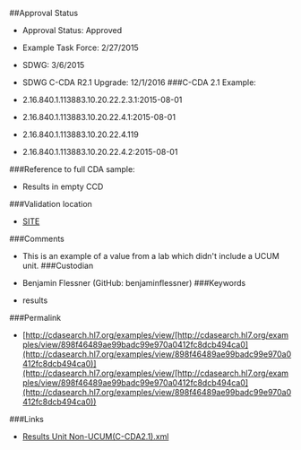 ##Approval Status 

* Approval Status: Approved
* Example Task Force: 2/27/2015
* SDWG: 3/6/2015

* SDWG C-CDA R2.1 Upgrade: 12/1/2016 
###C-CDA 2.1 Example: 

* 2.16.840.1.113883.10.20.22.2.3.1:2015-08-01
* 2.16.840.1.113883.10.20.22.4.1:2015-08-01
* 2.16.840.1.113883.10.20.22.4.119
* 2.16.840.1.113883.10.20.22.4.2:2015-08-01

###Reference to full CDA sample:
* Results in empty CCD


###Validation location

* [SITE](https://sitenv.org/c-cda-validator)


###Comments

* This is an example of a value from a lab which didn't include a UCUM unit. 
###Custodian

* Benjamin Flessner (GitHub: benjaminflessner)
###Keywords

* results

###Permalink 

* [http://cdasearch.hl7.org/examples/view/[http://cdasearch.hl7.org/examples/view/898f46489ae99badc99e970a0412fc8dcb494ca0](http://cdasearch.hl7.org/examples/view/898f46489ae99badc99e970a0412fc8dcb494ca0)](http://cdasearch.hl7.org/examples/view/[http://cdasearch.hl7.org/examples/view/898f46489ae99badc99e970a0412fc8dcb494ca0](http://cdasearch.hl7.org/examples/view/898f46489ae99badc99e970a0412fc8dcb494ca0))

###Links 

* [Results Unit Non-UCUM(C-CDA2.1).xml](https://github.com/HL7/C-CDA-Examples/tree/master/Results/Results%20Unit%20Non-UCUM/Results%20Unit%20Non-UCUM%28C-CDA2.1%29.xml)
